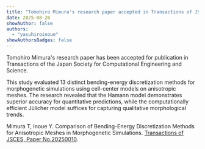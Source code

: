 ```yaml
---
title: "Tomohiro Mimura's research paper accepted in Transactions of JSCES"
date: 2025-08-26
showAuthor: false
authors:
  - "yasuhiroinoue"
showAuthorsBadges: false
---
```


Tomohiro Mimura's research paper has been accepted for publication in Transactions of the Japan Society for Computational Engineering and Science.

This study evaluated 13 distinct bending-energy discretization methods for morphogenetic simulations using cell-center models on anisotropic meshes. The research revealed that the Hamann model demonstrates superior accuracy for quantitative predictions, while the computationally efficient Jülicher model suffices for capturing qualitative morphological trends.

Mimura T, Inoue Y. Comparison of Bending-Energy Discretization Methods for Anisotropic Meshes in Morphogenetic Simulations. [Transactions of JSCES, Paper No.20250010](https://www.jstage.jst.go.jp/article/jsces/2025/0/2025_20250010/_article/-char/ja).
